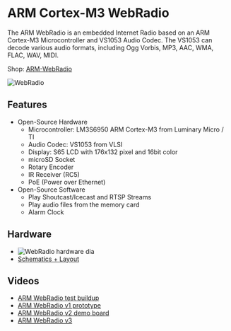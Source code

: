 # ARM Cortex-M3 WebRadio
The ARM WebRadio is an embedded Internet Radio based on an ARM Cortex-M3 Microcontroller and VS1053 Audio Codec.
The VS1053 can decode various audio formats, including Ogg Vorbis, MP3, AAC, WMA, FLAC, WAV, MIDI.

Shop: [ARM-WebRadio](http://www.watterott.com/en/ARM-WebRadio)

![WebRadio](https://raw.github.com/watterott/WebRadio/master/img/webradio.jpg)


## Features
* Open-Source Hardware
  * Microcontroller: LM3S6950 ARM Cortex-M3 from Luminary Micro / TI
  * Audio Codec: VS1053 from VLSI
  * Display: S65 LCD with 176x132 pixel and 16bit color
  * microSD Socket
  * Rotary Encoder
  * IR Receiver (RC5)
  * PoE (Power over Ethernet)
* Open-Source Software
  * Play Shoutcast/Icecast and RTSP Streams
  * Play audio files from the memory card
  * Alarm Clock


## Hardware
* ![WebRadio hardware dia](https://raw.github.com/watterott/WebRadio/master/img/hw_dia.png)
* [Schematics + Layout](https://github.com/watterott/WebRadio/tree/master/pcb)


## Videos
* [ARM WebRadio test buildup](http://www.youtube.com/watch?v=d3AU1xSci-s)
* [ARM WebRadio v1 prototype](http://www.youtube.com/watch?v=I5wxE6ul4LM)
* [ARM WebRadio v2 demo board](http://www.youtube.com/watch?v=boI7PvBz0HM)
* [ARM WebRadio v3](http://www.youtube.com/watch?v=70_Qk82P8Xw)
